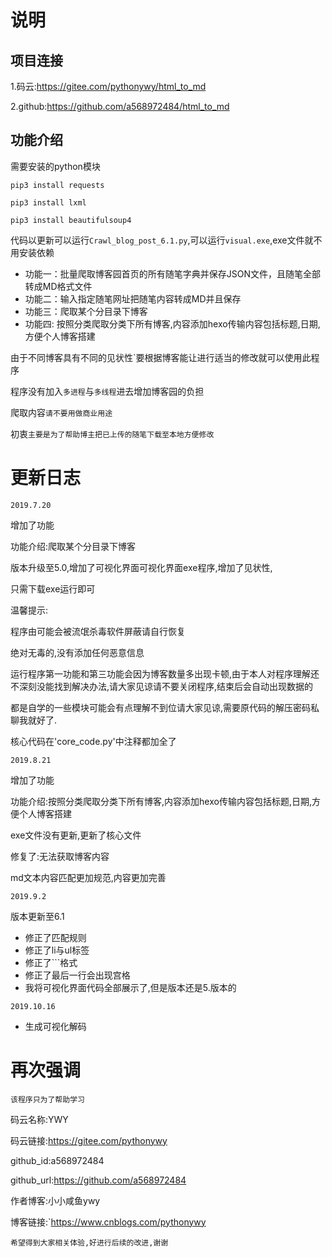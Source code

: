 # 说明

## 项目连接

1.码云:https://gitee.com/pythonywy/html_to_md 

2.github:https://github.com/a568972484/html_to_md

## 功能介绍

需要安装的python模块

`pip3 install requests`

`pip3 install lxml`

`pip3 install beautifulsoup4`

代码以更新可以运行`Crawl_blog_post_6.1.py`,可以运行`visual.exe`,exe文件就不用安装依赖

- 功能一：批量爬取博客园首页的所有随笔字典并保存JSON文件，且随笔全部转成MD格式文件
- 功能二：输入指定随笔网址把随笔内容转成MD并且保存
- 功能三：爬取某个分目录下博客
- 功能四:  按照分类爬取分类下所有博客,内容添加hexo传输内容包括标题,日期,方便个人博客搭建

由于不同博客具有不同的见状性`要根据博客能让进行适当的修改就可以使用此程序

程序没有加入`多进程`与`多线程`进去增加博客园的负担

爬取内容`请不要用做商业用途`

初衷`主要是为了帮助博主把已上传的随笔下载至本地方便修改`

# 更新日志

`2019.7.20`

增加了功能

功能介绍:爬取某个分目录下博客

版本升级至5.0,增加了可视化界面可视化界面exe程序,增加了见状性,

只需下载exe运行即可

温馨提示:

程序由可能会被流氓杀毒软件屏蔽请自行恢复

绝对无毒的,没有添加任何恶意信息

运行程序第一功能和第三功能会因为博客数量多出现卡顿,由于本人对程序理解还不深刻没能找到解决办法,请大家见谅请不要关闭程序,结束后会自动出现数据的

都是自学的一些模块可能会有点理解不到位请大家见谅,需要原代码的解压密码私聊我就好了.

核心代码在'core_code.py'中注释都加全了

`2019.8.21`

增加了功能

功能介绍:按照分类爬取分类下所有博客,内容添加hexo传输内容包括标题,日期,方便个人博客搭建

exe文件没有更新,更新了核心文件

修复了:无法获取博客内容

md文本内容匹配更加规范,内容更加完善

`2019.9.2`

版本更新至6.1

- 修正了匹配规则
- 修正了li与ul标签
- 修正了```格式
- 修正了最后一行会出现宫格
- 我将可视化界面代码全部展示了,但是版本还是5.版本的

`2019.10.16`

- 生成可视化解码

# 再次强调

`该程序只为了帮助学习`

码云名称:YWY

码云链接:https://gitee.com/pythonywy

github_id:a568972484

github_url:https://github.com/a568972484

作者博客:小小咸鱼ywy

博客链接:`https://www.cnblogs.com/pythonywy

`希望得到大家相关体验,好进行后续的改进,谢谢`


